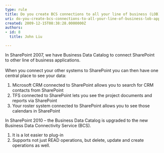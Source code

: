 ```yaml
---
type: rule
title: Do you create BCS connections to all your line of business (LOB) applications?
uri: do-you-create-bcs-connections-to-all-your-line-of-business-lob-applications
created: 2009-12-15T08:38:28.0000000Z
authors:
- id: 8
  title: John Liu

---
```


In SharePoint 2007, we have Business Data Catalog to connect SharePoint to other line of business applications.  
<br>When you connect your other systems to SharePoint you can then have one central place to see your data:

1. Microsoft CRM connected to SharePoint allows you to search for CRM contacts from SharePoint<br>
2. TFS connected to SharePoint lets you see the project documents and reports via SharePoint<br>
3. Your roster system connected to SharePoint allows you to see those calendars in SharePoint<br>

  In SharePoint 2010 – the Business Data Catalog is upgraded to the new Business Data Connectivity Service (BCS).

1. It is a lot easier to plug-in<br>
2. Supports not just READ operations, but delete, update and create operations as well.<br>
